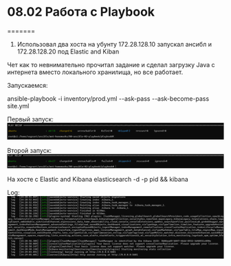 # 08.02 Работа с Playbook


=======
1. Использовал два хоста на убунту 172.28.128.10 запускал ансибл и 172.28.128.20 под Elastic and Kiban   

Чет как то невнимательно прочитал задание и сделал загрузку Java с интернета вместо локального хранилища, но все работает.  

Запускаемся:  

ansible-playbook -i inventory/prod.yml --ask-pass --ask-become-pass site.yml  

Первый запуск:
![Первый запуск](https://github.com/Dmitriy-rzn/Homework/blob/main/8.2/first.PNG?raw=true)

Второй запуск:
![Второй запуск](https://github.com/Dmitriy-rzn/Homework/blob/main/8.2/second.PNG?raw=true)

На хосте с Elastic and Kibana
elasticsearch -d -p pid && kibana

Log:
![Log](https://github.com/Dmitriy-rzn/Homework/blob/main/8.2/log.PNG?raw=true)


